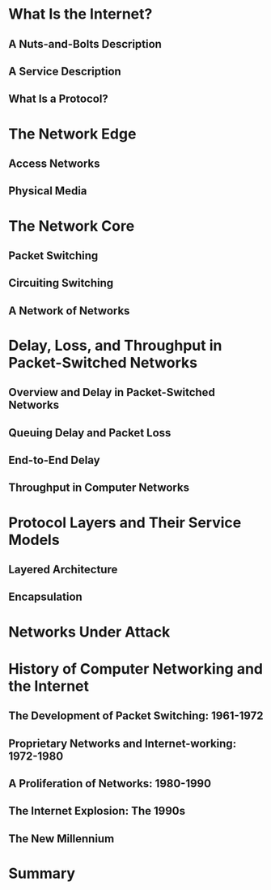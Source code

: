 # What Is the Internet?

## A Nuts-and-Bolts Description
## A Service Description
## What Is a Protocol?
# The Network Edge
## Access Networks
## Physical Media
# The Network Core
## Packet Switching
## Circuiting Switching
## A Network of Networks
# Delay, Loss, and Throughput in Packet-Switched Networks
## Overview and Delay in Packet-Switched Networks
## Queuing Delay and Packet Loss
## End-to-End Delay
## Throughput in Computer Networks
# Protocol Layers and Their Service Models
## Layered Architecture
## Encapsulation

# Networks Under Attack
# History of Computer Networking and the Internet
## The Development of Packet Switching: 1961-1972
## Proprietary Networks and Internet-working: 1972-1980
## A Proliferation of Networks: 1980-1990
## The Internet Explosion: The 1990s
## The New Millennium
# Summary
